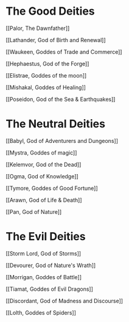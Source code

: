 # The Good Deities

[[Palor, The Dawnfather]]

[[Lathander, God of Birth and Renewal]]

[[Waukeen, Goddes of Trade and Commerce]]

[[Hephaestus, God of the Forge]]

[[Elistrae, Goddes of the moon]]

[[Mishakal, Goddes of Healing]]

[[Poseidon, God of the Sea & Earthquakes]]

# The Neutral Deities

[[Babyl, God of Adventurers and Dungeons]]

[[Mystra, Goddes of magic]]

[[Kelemvor, God of the Dead]]

[[Ogma, God of Knowledge]]

[[Tymore, Goddes of Good Fortune]]

[[Arawn, God of Life & Death]]

[[Pan, God of Nature]]

# The Evil Deities

[[Storm Lord, God of Storms]]

[[Devourer, God of Nature's Wrath]]

[[Morrigan, Goddes of Battle]]

[[Tiamat, Goddes of Evil Dragons]]

[[Discordant, God of Madness and Discourse]]

[[Lolth, Goddes of Spiders]]